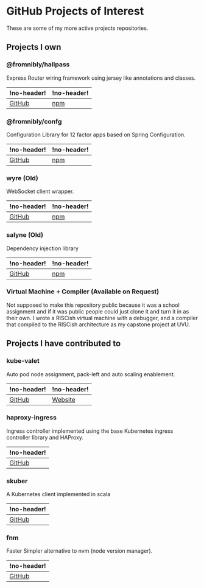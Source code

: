 # GitHub Projects of Interest

These are some of my more active projects repositories.

## Projects I own

### @fromnibly/hallpass

Express Router wiring framework using jersey like annotations and classes.

| !no-header!                                      | !no-header!                                              |
| ------------------------------------------------ | -------------------------------------------------------- |
| [GitHub](https://github.com/from-nibly/hallpass) | [npm](https://www.npmjs.com/package/@fromnibly/hallpass) |

### @fromnibly/confg

Configuration Library for 12 factor apps based on Spring Configuration.

| !no-header!                                    | !no-header!                                            |
| ---------------------------------------------- | ------------------------------------------------------ |
| [GitHub](https://github.com/from-nibly/config) | [npm](https://www.npmjs.com/package/@fromnibly/config) |

### wyre (Old)

WebSocket client wrapper.

| !no-header!                                  | !no-header!                               |
| -------------------------------------------- | ----------------------------------------- |
| [GitHub](https://github.com/from-nibly/wyre) | [npm](https://www.npmjs.com/package/wyre) |

### salyne (Old)

Dependency injection library

| !no-header!                                    | !no-header!                                 |
| ---------------------------------------------- | ------------------------------------------- |
| [GitHub](https://github.com/from-nibly/salyne) | [npm](https://www.npmjs.com/package/salyne) |

### Virtual Machine + Compiler (Available on Request)

Not supposed to make this repository public because it was a school assignment
and if it was public people could just clone it and turn it in as their own. I
wrote a RISCish virtual machine with a debugger, and a compiler that compiled to
the RISCish architecture as my capstone project at UVU.

## Projects I have contributed to

### kube-valet

Auto pod node assignment, pack-left and auto scaling enablement.

| !no-header!                                     | !no-header!                      |
| ----------------------------------------------- | -------------------------------- |
| [GitHub](https://github.com/domoinc/kube-valet) | [Website](http://kube-valet.io/) |

### haproxy-ingress

Ingress controller implemented using the base Kubernetes ingress controller
library and HAProxy.

| !no-header!                                             |
| ------------------------------------------------------- |
| [GitHub](https://github.com/jcmoraisjr/haproxy-ingress) |

### skuber

A Kubernetes client implemented in scala

| !no-header!                                   |
| --------------------------------------------- |
| [GitHub](https://github.com/doriordan/skuber) |

### fnm

Faster Simpler alternative to nvm (node version manager).

| !no-header!                             |
| --------------------------------------- |
| [GitHub](https://github.com/Schniz/fnm) |
